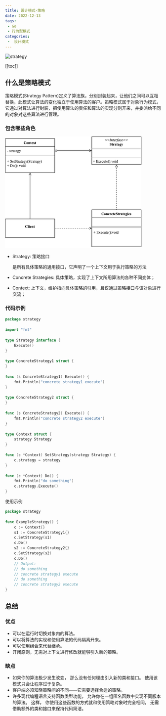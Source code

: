 ```yaml
---
title: 设计模式-策略
date: 2022-12-13
tags:
 - Go
 - 行为型模式
categories:
 -  设计模式
---
```


![strategy](https://refactoringguru.cn/images/patterns/content/strategy/strategy-2x.png)

<!-- more -->

[[toc]]

## 什么是策略模式

策略模式(Strategy Pattern)定义了算法族，分别封装起来，让他们之间可以互相替换，此模式让算法的变化独立于使用算法的客户。策略模式属于对象行为模式，它通过对算法进行封装，把使用算法的责任和算法的实现分割开来，并委派给不同的对象对这些算法进行管理。

### 包含哪些角色

![strategy](../images/strategy.png)

- Strategy: 策略接口
  
  是所有具体策略的通用接口，它声明了一个上下文用于执行策略的方法

- Concrete Strategies: 具体策略，实现了上下文所用算法的各种不同变体；
- Context: 上下文，维护指向具体策略的引用，且仅通过策略接口与该对象进行交流；

### 代码示例

```go
package strategy

import "fmt"

type Strategy interface {
	Execute()
}

type ConcreteStrategy1 struct {
}

func (s ConcreteStrategy1) Execute() {
	fmt.Println("concrete strategy1 execute")
}

type ConcreteStrategy2 struct {
}

func (s ConcreteStrategy2) Execute() {
	fmt.Println("concrete strategy2 execute")
}

type Context struct {
	strategy Strategy
}

func (c *Context) SetStrategy(strategy Strategy) {
	c.strategy = strategy
}

func (c *Context) Do() {
	fmt.Println("do something")
	c.strategy.Execute()
}
```

使用示例

```go
package strategy

func ExampleStrategy() {
	c := Context{}
	s1 := ConcreteStrategy1{}
	c.SetStrategy(s1)
	c.Do()
	s2 := ConcreteStrategy2{}
	c.SetStrategy(s2)
	c.Do()
	// Output:
	// do something
	// concrete strategy1 execute
	// do something
	// concrete strategy2 execute
}
```

## 总结

### 优点

- 可以在运行时切换对象内的算法。
- 可以将算法的实现和使用算法的代码隔离开来。
- 可以使用组合来代替继承。
- 开闭原则，无需对上下文进行修改就能够引入新的策略。

### 缺点

- 如果你的算法极少发生改变， 那么没有任何理由引入新的类和接口。 使用该模式只会让程序过于复杂。
- 客户端必须知晓策略间的不同——它需要选择合适的策略。
- 许多现代编程语言支持函数类型功能， 允许你在一组匿名函数中实现不同版本的算法。 这样， 你使用这些函数的方式就和使用策略对象时完全相同， 无需借助额外的类和接口来保持代码简洁。

